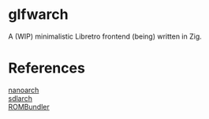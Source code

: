 # glfwarch
A (WIP) minimalistic Libretro frontend (being) written in Zig.

# References
[nanoarch](https://github.com/heuripedes/nanoarch)  
[sdlarch](https://github.com/heuripedes/sdlarch)  
[ROMBundler](https://github.com/kivutar/rombundler)  
